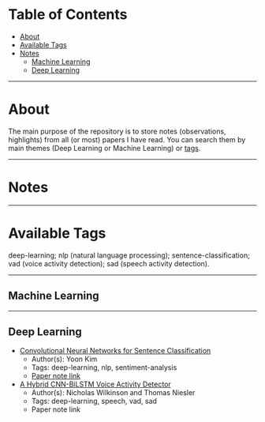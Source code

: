 # Table of Contents

- [About](#about)
- [Available Tags](#available-tags)
- [Notes](#titles)
    - [Machine Learning](#machine-learning)
    - [Deep Learning](#deep-learning)

----------------------------------

# About

The main purpose of the repository is to store notes (observations, highlights) from all (or most) papers I have read. You can search them by main themes (Deep Learning or Machine Learning) or [tags](#tags).

----------------------------------

# Notes

----------------------------------

# Available Tags

deep-learning; nlp (natural language processing); sentence-classification; vad (voice activity detection); sad (speech activity detection).

----------------------------------

## Machine Learning

----------------------------------

## Deep Learning

* [Convolutional Neural Networks for Sentence Classification](https://arxiv.org/abs/1408.5882)
    * Author(s): Yoon Kim
    * Tags: deep-learning, nlp, sentiment-analysis
    * [Paper note link](https://rafaelgreca.github.io/blog/2022/cnn_sentence_classification/)
* [A Hybrid CNN-BiLSTM Voice Activity Detector](https://arxiv.org/abs/2103.03529)
    * Author(s): Nicholas Wilkinson and Thomas Niesler
    * Tags: deep-learning, speech, vad, sad
    * Paper note link
